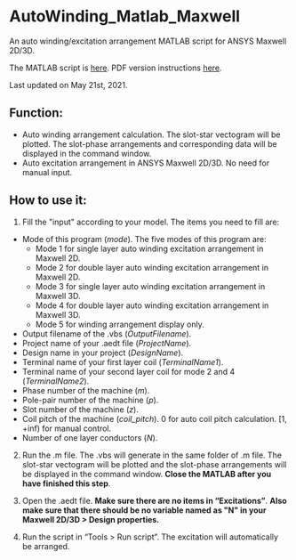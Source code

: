 # AutoWinding_Matlab_Maxwell
An auto winding/excitation arrangement MATLAB script for ANSYS Maxwell 2D/3D.

The MATLAB script is [here](https://github.com/cannonjiang97/AutoWinding_Matlab_Maxwell/blob/main/AutoWinding.m). PDF version instructions [here](https://github.com/cannonjiang97/AutoWinding_Matlab_Maxwell/blob/main/Instruction_AutoWinding.pdf). 

Last updated on May 21st, 2021.

## Function:
* Auto winding arrangement calculation. The slot-star vectogram will be plotted. The slot-phase arrangements and corresponding data will be displayed in the command window. 
* Auto excitation arrangement in ANSYS Maxwell 2D/3D. No need for manual input.

## How to use it:
1.	Fill the "input" according to your model. The items you need to fill are:
  -	Mode of this program (*mode*). The five modes of this program are:
    -	Mode 1 for single layer auto winding excitation arrangement in Maxwell 2D.
    -	Mode 2 for double layer auto winding excitation arrangement in Maxwell 2D.
    -	Mode 3 for single layer auto winding excitation arrangement in Maxwell 3D.
    -	Mode 4 for double layer auto winding excitation arrangement in Maxwell 3D.
    -	Mode 5 for winding arrangement display only.
  -	Output filename of the .vbs (*OutputFilename*).
  -	Project name of your .aedt file (*ProjectName*).
  -	Design name in your project (*DesignName*).
  -	Terminal name of your first layer coil (*TerminalName1*).
  -	Terminal name of your second layer coil for mode 2 and 4 (*TerminalName2*).
  -	Phase number of the machine (*m*).
  -	Pole-pair number of the machine (*p*).
  -	Slot number of the machine (*z*).
  -	Coil pitch of the machine (*coil_pitch*). 0 for auto coil pitch calculation. [1, +inf) for manual control.
  -	Number of one layer conductors (*N*).

2.	Run the .m file. The .vbs will generate in the same folder of .m file. The slot-star vectogram will be plotted and the slot-phase arrangements will be displayed in the command window. **Close the MATLAB after you have finished this step**.

3.	Open the .aedt file. **Make sure there are no items in “Excitations”**. **Also make sure that there should be no variable named as "N" in your Maxwell 2D/3D > Design properties.**
 
4.	Run the script in “Tools > Run script”. The excitation will automatically be arranged.
